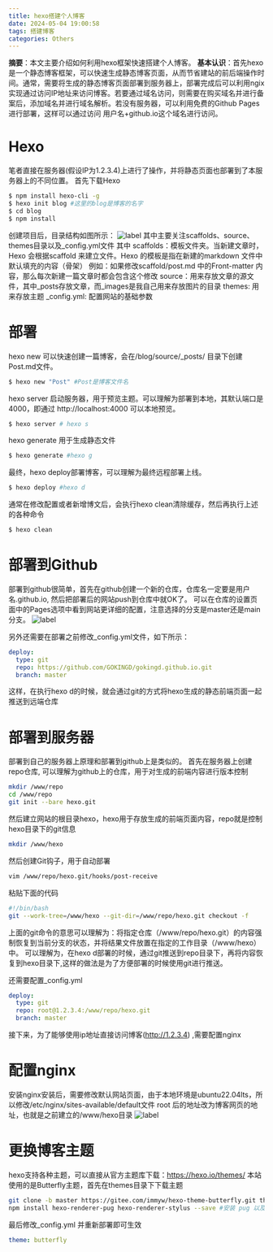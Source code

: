 ```yaml
---
title: hexo搭建个人博客
date: 2024-05-04 19:00:58
tags: 搭建博客
categories: Others
---
```

**摘要**：本文主要介绍如何利用hexo框架快速搭建个人博客。
**基本认识**：首先hexo是一个静态博客框架，可以快速生成静态博客页面，从而节省建站的前后端操作时间。通常，需要将生成的静态博客页面部署到服务器上，部署完成后可以利用ngix实现通过访问IP地址来访问博客。若要通过域名访问，则需要在购买域名并进行备案后，添加域名并进行域名解析。若没有服务器，可以利用免费的Github Pages进行部署，这样可以通过访问 用户名+github.io这个域名进行访问。

# Hexo

笔者直接在服务器(假设IP为1.2.3.4)上进行了操作，并将静态页面也部署到了本服务器上的不同位置。
首先下载Hexo
``` bash
$ npm install hexo-cli -g
$ hexo init blog #这里的blog是博客的名字
$ cd blog
$ npm install
``` 

创建项目后，目录结构如图所示：
![label](/images/hexo-image1.png)
其中主要关注scaffolds、source、themes目录以及_config.yml文件
其中
scaffolds：模板文件夹。当新建文章时，Hexo 会根据scaffold 来建立文件。Hexo 的模板是指在新建的markdown 文件中默认填充的内容（骨架）
例如：如果修改scaffold/post.md 中的Front-matter 内容，那么每次新建一篇文章时都会包含这个修改
source：用来存放文章的源文件，其中_posts存放文章，而_images是我自己用来存放图片的目录
themes: 用来存放主题
_config.yml: 配置网站的基础参数

# 部署

hexo new 可以快速创建一篇博客，会在/blog/source/_posts/ 目录下创建Post.md文件。
``` bash
$ hexo new "Post" #Post是博客文件名
```
hexo server 启动服务器，用于预览主题。可以理解为部署到本地，其默认端口是4000，即通过 http://localhost:4000 可以本地预览。
``` bash
$ hexo server # hexo s
``` 
hexo generate 用于生成静态文件
``` bash
$ hexo generate #hexo g
```
最终，hexo deploy部署博客，可以理解为最终远程部署上线。
``` bash
$ hexo deploy #hexo d
```

通常在修改配置或者新增博文后，会执行hexo clean清除缓存，然后再执行上述的各种命令
``` bash
$ hexo clean
```

# 部署到Github

部署到github很简单，首先在github创建一个新的仓库，仓库名一定要是用户名.github.io, 然后把部署后的网站push到仓库中就OK了。
可以在仓库的设置页面中的Pages选项中看到网站更详细的配置，注意选择的分支是master还是main分支。
![label](/images/hexo-image3.png)

另外还需要在部署之前修改_config.yml文件，如下所示：
``` yml
deploy:
  type: git
  repo: https://github.com/GOKINGD/gokingd.github.io.git
  branch: master
```
这样，在执行hexo d的时候，就会通过git的方式将hexo生成的静态前端页面一起推送到远端仓库

# 部署到服务器
部署到自己的服务器上原理和部署到github上是类似的。
首先在服务器上创建repo仓库, 可以理解为github上的仓库，用于对生成的前端内容进行版本控制
``` bash
mkdir /www/repo
cd /www/repo
git init --bare hexo.git
```
然后建立网站的根目录hexo，hexo用于存放生成的前端页面内容，repo就是控制hexo目录下的git信息
``` bash
mkdir /www/hexo
```
然后创建Git钩子，用于自动部署
``` bash
vim /www/repo/hexo.git/hooks/post-receive
```
粘贴下面的代码
``` bash
#!/bin/bash
git --work-tree=/www/hexo --git-dir=/www/repo/hexo.git checkout -f
```
上面的git命令的意思可以理解为：将指定仓库（/www/repo/hexo.git）的内容强制恢复到当前分支的状态，并将结果文件放置在指定的工作目录（/www/hexo）中。
可以理解为，在hexo d部署的时候，通过git推送到repo目录下，再将内容恢复到hexo目录下,这样的做法是为了方便部署的时候使用git进行推送。

还需要配置_config.yml
``` yml
deploy:
  type: git
  repo: root@1.2.3.4:/www/repo/hexo.git
  branch: master
```
接下来，为了能够使用ip地址直接访问博客(http://1.2.3.4) ,需要配置nginx

# 配置nginx
安装nginx安装后，需要修改默认网站页面，由于本地环境是ubuntu22.04lts，所以修改/etc/nginx/sites-available/default文件
root 后的地址改为博客网页的地址，也就是之前建立的/www/hexo目录
![label](/images/hexo-image2.png)

# 更换博客主题
hexo支持各种主题，可以直接从官方主题库下载：https://hexo.io/themes/
本站使用的是Butterfly主题，首先在themes目录下下载主题
``` bash
git clone -b master https://gitee.com/immyw/hexo-theme-butterfly.git themes/butterfly
npm install hexo-renderer-pug hexo-renderer-stylus --save #安装 pug 以及 stylus 的渲染器
```
最后修改_config.yml 并重新部署即可生效
``` yml
theme: butterfly
```
